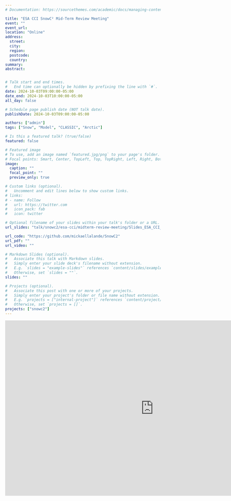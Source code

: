 ```yaml
---
# Documentation: https://sourcethemes.com/academic/docs/managing-content/

title: "ESA CCI SnowC² Mid-Term Review Meeting"
event: ""
event_url:
location: "Online"
address:
  street: 
  city: 
  region:
  postcode: 
  country: 
summary:
abstract: 


# Talk start and end times.
#   End time can optionally be hidden by prefixing the line with `#`.
date: 2024-10-03T09:00:00-05:00
date_end: 2024-10-03T10:00:00-05:00
all_day: false

# Schedule page publish date (NOT talk date).
publishDate: 2024-10-03T09:00:00-05:00

authors: ["admin"]
tags: ["Snow", "Model", "CLASSIC", "Arctic"]

# Is this a featured talk? (true/false)
featured: false

# Featured image
# To use, add an image named `featured.jpg/png` to your page's folder.
# Focal points: Smart, Center, TopLeft, Top, TopRight, Left, Right, BottomLeft, Bottom, BottomRight.
image:
  caption: ""
  focal_point: ""
  preview_only: true

# Custom links (optional).
#   Uncomment and edit lines below to show custom links.
# links:
# - name: Follow
#   url: https://twitter.com
#   icon_pack: fab
#   icon: twitter

# Optional filename of your slides within your talk's folder or a URL.
url_slides: "talk/snowc2/esa-cci/midterm-review-meeting/Slides_ESA_CCI_SnowC2_Mid-Term_Review_meeting_LALANDE_20241003_compressed.pdf"

url_code: "https://github.com/mickaellalande/SnowC2"
url_pdf: ""
url_video: ""

# Markdown Slides (optional).
#   Associate this talk with Markdown slides.
#   Simply enter your slide deck's filename without extension.
#   E.g. `slides = "example-slides"` references `content/slides/example-slides.md`.
#   Otherwise, set `slides = ""`.
slides: ""

# Projects (optional).
#   Associate this post with one or more of your projects.
#   Simply enter your project's folder or file name without extension.
#   E.g. `projects = ["internal-project"]` references `content/project/deep-learning/index.md`.
#   Otherwise, set `projects = []`.
projects: ["snowc2"]
---
```


<iframe src="https://docs.google.com/presentation/d/e/2PACX-1vRpB0aDKK0qNX7dIJlIlcmon3SjWCcJJcJrc4KuZJbYfdKFasXf4Xkj6LF5wP04lDyoY_M-0OSiMduz/embed?start=false&loop=false&delayms=3000" frameborder="0" width="960" height="569" allowfullscreen="true" mozallowfullscreen="true" webkitallowfullscreen="true"></iframe>


